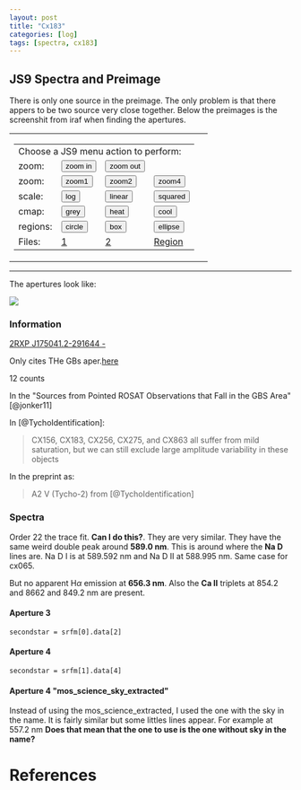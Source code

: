 ```yaml
---
layout: post
title: "Cx183"
categories: [log]
tags: [spectra, cx183]
---
```




## JS9 Spectra and Preimage

There is only one source in the preimage. The only problem is that there appers to be two source very close together. Below the preimages is the screenshit from iraf when finding the apertures. 


<!-- TO load at loading time -->
<table cellspacing="15">
<tr valign="bottom">
<td>
<table cellspacing="3">
<tr valign="bottom">
<td colspan="4">
Choose a JS9 menu action to perform:
</td>
</tr>


<tr valign="top">
<td>
zoom:
</td>
<td>
<button id="in" class="zoom2">zoom in</button>
</td>
<td>
<button id="out" class="zoom2">zoom out</button>
</td>
</tr>



<tr valign="top">
<td>
zoom:
</td>
<td>
<button id="z1" class="zoom">zoom1</button>
</td>
<td>
<button id="z2" class="zoom">zoom2</button>
</td>
<td>
<button id="z4" class="zoom">zoom4</button> 
</td>
</tr>

<tr valign="top">
<td>
scale:
</td>
<td>
<button id="log" class="scale">log</button> 
</td>
<td>
<button id="linear" class="scale">linear</button>
</td>
<td>
<button id="squared" class="scale">squared</button>
</td>
</tr>

<tr valign="top">
<td>
cmap:   
</td>
<td>
<button id="grey" class="color">grey</button>
</td>
<td>
<button id="heat" class="color">heat</button>
</td>
<td>
<button id="cool" class="color">cool</button>
</td>
</tr>

<tr valign="top">
<td>
regions:
</td>
<td>
<button id="circle" class="region">circle</button>
</td>
<td>
<button id="box" class="region">box</button>
</td>
<td>
<button id="ellipse" class="region">ellipse</button>
</td>
</tr>

<tr valign="top">
<td>
Files:
</td>
<td>
<a href='javascript:JS9.Load("{{site.baseurl}}/images/fits/preimagecx183.fits", {scale:"log"});'>1</a>
</td>
<td>
<a href='javascript:JS9.Load("{{site.baseurl}}/images/fits/SEXMcx183.fits", {scale:"log"});'>2</a>
</td>
<td>
<a href='javascript:JS9.LoadRegions("{{site.baseurl}}/images/regions/cx183.reg");'>Region</a>
</td>
</tr>

</table>

<td>
<div class="JS9Panner" data-width="200px" data-height="200px"></div>
</td>

</tr>
</table>

<div class="JS9"></div>
</div>
<script type="text/javascript">
var click;
if( "ontouchstart" in document.documentElement ){
  click = "touchstart";
} else {
  click = "click";
}
$(".zoom").on(click, function(evt){
  var s = $(evt.currentTarget).attr("id");
  JS9.SetZoom(s.charAt(1));
  return false;
});

$(".zoom2").on(click, function(evt){
  var s = $(evt.currentTarget).attr("id");
  var s2 = "|1"
  JS9.SetZoom(s.concat(s2));
  return false;
});

$(".scale").on(click, function(evt){
  var s = $(evt.currentTarget).attr("id");
  JS9.SetScale(s);
  return false;
});
$(".color").on(click, function(evt){
  var s = $(evt.currentTarget).attr("id");
  JS9.SetColormap(s);
  return false;
});
$(".region").on(click, function(evt){
  var s = $(evt.currentTarget).attr("id");
  JS9.AddRegions(s);
  return false;
});
JS9.Panner.HTML = "";
</script>



<script type="text/javascript">
   function downloadJSAtOnload() {
   JS9.Preload('{{site.baseurl}}/images/fits/preimagecx183.fits',{scale:'log',onload: func})
 }
  if (window.addEventListener)
      window.addEventListener("load", downloadJSAtOnload, false);
  else if (window.attachEvent)
      window.attachEvent("onload", downloadJSAtOnload);
  else window.onload = downloadJSAtOnload;
  function func() {
  JS9.SetPan(1250,1300);
  JS9.LoadRegions("{{site.baseurl}}/images/regions/cx183.reg");
  }
</script>

<div class="JS9Console" id="JS9Console" ></div>


- - - 

The apertures look like:

![]({{site.baseurl}}/images/aperturescx183.png)


### Information


[2RXP J175041.2-291644 -](http://simbad.u-strasbg.fr/simbad/sim-id?Ident=%406169479&Name=2RXP%20J175041.2-291644&submit=submit)

Only cites THe GBs aper.[here](http://vizier.u-strasbg.fr/viz-bin/VizieR-5?-ref=VIZ58842c132320&-out.add=.&-source=J/ApJS/194/18/table3&recno=183)

12 counts

In the "Sources from Pointed ROSAT Observations that Fall in the GBS Area" [@jonker11]

In [@TychoIdentification]:

> CX156, CX183, CX256, CX275, and CX863 all suffer from mild saturation, but we can still exclude large amplitude variability in these objects

In the preprint as:

> A2 V (Tycho-2) from [@TychoIdentification]


### Spectra

Order 22 the trace fit. **Can I do this?**. They are very similar. They have the same weird double peak around **589.0 nm**. This is around where the **Na D** lines are. Na D I is at $589.592$ nm and Na D II at  $588.995$ nm. Same case for cx065. 


But no apparent H$\alpha$ emission at **656.3 nm**.  Also the **Ca II** triplets at 854.2 and 8662 and 849.2 nm are present. 


#### Aperture 3 

`secondstar = srfm[0].data[2]`

<script
    src="{{site.baseurl}}/images/bokehgraphs/spectraap3cx183smooth.js"
    id="758d0dc4-f3ce-4912-9d4a-41db12b62169"
    data-bokeh-model-id="f80169cc-cfb9-4ade-abf6-f42c81b144d9"
    data-bokeh-doc-id="d87718ae-d2d6-4720-809a-e2d6f5ec7b43"
></script>


#### Aperture 4

`secondstar = srfm[1].data[4]`

<script
    src="{{site.baseurl}}/images/bokehgraphs/spectraap4cx183smooth.js"
    id="9c27e68b-303b-4616-b14d-ce7bd9844f36"
    data-bokeh-model-id="0d8d1b0a-31c3-49e2-93d1-0c29728e6342"
    data-bokeh-doc-id="db4d5931-e53f-4b7f-8a2c-f840b0b908bc"
></script>

#### Aperture 4 "mos_science_sky_extracted"

Instead of using the mos_science_extracted, I used the one with the sky in the name. It is fairly similar but some littles lines appear. For example at 557.2 nm  **Does that mean that the one to use is the one without sky in the name?**


<script
    src="{{site.baseurl}}/images/bokehgraphs/spectraap4cx183smoothsky.js"
    id="a7ebbb66-d4f2-4224-bca3-b880d3ccc500"
    data-bokeh-model-id="e15ba148-1a62-4503-b7f4-031f34e7b6c9"
    data-bokeh-doc-id="5d5cb408-8c49-4119-9a0b-2eb4d1835360"
></script>




# References



